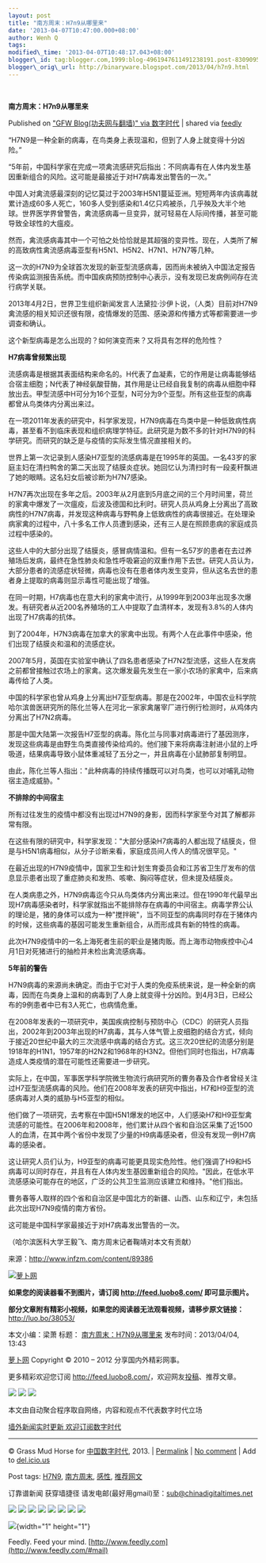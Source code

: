 ```yaml
--- 
layout: post 
title: "南方周末：H7n9从哪里来" 
date: '2013-04-07T10:47:00.000+08:00' 
author: Wenh Q
tags:
modified\_time: '2013-04-07T10:48:17.043+08:00' 
blogger\_id: tag:blogger.com,1999:blog-4961947611491238191.post-8309095586712396259
blogger\_orig\_url: http://binaryware.blogspot.com/2013/04/h7n9.html
---
```



 
<div class="article">

<div class="header">

**南方周末：H7n9从哪里来**

</div>

<div class="source">

Published on ["GFW Blog(功夫网与翻墙)" via
数字时代](http://feedproxy.google.com/~r/chinagfwblog/~3/CMOZnjJoOGs/) |
shared via [feedly](http://www.feedly.com)

</div>

<div>

“H7N9是一种全新的病毒，在鸟类身上表现温和，但到了人身上就变得十分凶险。”

“5年前，中国科学家在完成一项禽流感研究后指出：不同病毒有在人体内发生基因重新组合的风险。这可能是最接近于对H7病毒发出警告的一次。”

<span></span>

中国人对禽流感最深刻的记忆莫过于2003年H5N1蔓延亚洲。短短两年内该病毒就累计造成60多人死亡，160多人受到感染和1.4亿只鸡被杀，几乎殃及大半个地球。世界医学界曾警告，禽流感病毒一旦变异，就可轻易在人际间传播，甚至可能导致全球性的大瘟疫。

然而，禽流感病毒其中一个可怕之处恰恰就是其超强的变异性。现在，人类所了解的高致病性禽流感病毒亚型有H5N1、H5N2、H7N1、H7N7等几种。

这一次的H7N9为全球首次发现的新亚型流感病毒，因而尚未被纳入中国法定报告传染病监测报告系统。而中国疾病预防控制中心表示，没有发现已发病例间存在流行病学关联。

2013年4月2日，世界卫生组织新闻发言人法黛拉·沙伊卜说，（人类）目前对H7N9禽流感的相关知识还很有限，疫情爆发的范围、感染源和传播方式等都需要进一步调查和确认。

这个新型病毒是怎么出现的？如何演变而来？又将具有怎样的危险性？

**H7病毒曾频繁出现**

流感病毒是根据其表面结构来命名的。H代表了血凝素，它的作用是让病毒能够结合宿主细胞；N代表了神经氨酸苷酶，其作用是让已经自我复制的病毒从细胞中释放出去。甲型流感中H可分为16个亚型，N可分为9个亚型。所有这些亚型的病毒都曾从鸟类体内分离出来过。

在一项2011年发表的研究中，科学家发现，H7N9病毒在鸟类中是一种低致病性病毒，甚至看不到临床表现和组织病理学特征。此研究是为数不多的针对H7N9的科学研究。而研究的缺乏是与疫情的实际发生情况直接相关的。

世界上第一次记录到人感染H7亚型的流感病毒是在1995年的英国。一名43岁的家庭主妇在清扫鸭舍的第二天出现了结膜炎症状。她回忆认为清扫时有一段麦秆飘进了她的眼睛。这名妇女后被诊断为H7N7感染。

H7N7再次出现在多年之后。2003年从2月底到5月底之间的三个月时间里，荷兰的家禽中爆发了一次瘟疫，后波及德国和比利时。研究人员从鸡身上分离出了高致病性的H7N7病毒，并发现这种病毒与野鸭身上低致病性的病毒很接近。在处理染病家禽的过程中，八十多名工作人员遭到感染，还有三人是在照顾患病的家庭成员过程中感染的。

这些人中的大部分出现了结膜炎，感冒病情温和。但有一名57岁的患者在去过养殖场后发病，最终在急性肺炎和急性呼吸窘迫的双重作用下去世。研究人员认为，大部分患者的流感症状轻微，病毒也没有在患者体内发生变异，但从这名去世的患者身上提取的病毒则显示毒性可能出现了增强。

在同一时期，H7病毒也在意大利的家禽中流行，从1999年到2003年出现多次爆发。有研究者从近200名养殖场的工人中提取了血清样本，发现有3.8%的人体内出现了H7病毒的抗体。

到了2004年，H7N3病毒在加拿大的家禽中出现。有两个人在此事件中感染，他们出现了结膜炎和温和的流感症状。

2007年5月，英国在实验室中确认了四名患者感染了H7N2型流感，这些人在发病之前都曾接触过农场上的家禽。这次爆发最先发生在一家小农场的家禽中，后来病毒传给了人类。

中国的科学家也曾从鸡身上分离出H7亚型病毒。那是在2002年，中国农业科学院哈尔滨兽医研究所的陈化兰等人在河北一家家禽屠宰厂进行例行检测时，从鸡体内分离出了H7N2病毒。

那是中国大陆第一次报告H7亚型的病毒。陈化兰与同事对病毒进行了基因测序，发现这些病毒是由野生鸟类直接传染给鸡的。他们接下来将病毒注射进小鼠的上呼吸道，结果病毒导致小鼠体重减轻了五分之一，并且病毒在小鼠肺部复制明显。

由此，陈化兰等人指出："此种病毒的持续传播既可以对鸟类，也可以对哺乳动物宿主造成威胁。"

**不排除的中间宿主**

所有过往发生的疫情中都没有出现过H7N9的身影，因而科学家至今对其了解都非常有限。

在这些有限的研究中，科学家发现："大部分感染H7病毒的人都出现了结膜炎，但是与H5N1病毒相似，从分子诊断来看，家庭成员间人传人的情况很罕见。"

在最近出现的H7N9疫情中，国家卫生和计划生育委员会和江苏省卫生厅发布的信息显示患者出现了重症肺炎和发热、咳嗽、胸闷等症状，但未提及结膜炎。

在人类病患之外，H7N9病毒迄今只从鸟类体内分离出来过。但在1990年代最早出现H7病毒感染者时，科学家就指出不能排除存在病毒的中间宿主。病毒学界公认的理论是，猪的身体可以成为一种"搅拌碗"，当不同亚型的病毒同时存在于猪体内的时候，这些病毒的基因可能发生重新组合，从而形成具有新的特性的病毒。

此次H7N9疫情中的一名上海死者生前的职业是猪肉贩。而上海市动物疾控中心4月1日对死猪进行的抽检并未检出禽流感病毒。

**5年前的警告**

H7N9病毒的来源尚未确定。而由于它对于人类的免疫系统来说，是一种全新的病毒，因而在鸟类身上温和的病毒到了人身上就变得十分凶险。到4月3日，已经公布的9例患者中已有3人死亡，也病情危重。

在2008年发表的一项研究中，美国疾病控制与预防中心（CDC）的研究人员指出，2002年到2003年出现的H7病毒，其与人体气管上皮细胞的结合方式，倾向于接近20世纪中最大的三次流感中病毒的结合方式。这三次20世纪的流感分别是1918年的H1N1，1957年的H2N2和1968年的H3N2。但他们同时也指出，H7病毒造成人类疫情的潜在可能性还需要进一步研究。

实际上，在中国，军事医学科学院微生物流行病研究所的曹务春及合作者曾经关注过H7亚型流感病毒的风险。他们在2008年发表的研究中指出，H7和H9亚型的流感病毒对人类的威胁与H5亚型的相似。

他们做了一项研究，去考察在中国H5N1爆发的地区中，人们感染H7和H9亚型禽流感的可能性。在2006年和2008年，他们累计从四个省和自治区采集了近1500人的血清，在其中两个省份中发现了少量的H9病毒感染者，但没有发现一例H7病毒的感染者。

这让研究人员们认为，H9亚型的病毒可能更具现实危险性。他们强调了H9和H5病毒可以同时存在，并且有在人体内发生基因重新组合的风险。"因此，在低水平流感感染可能存在的地区，广泛的公共卫生监测应该建立和维持。"他们指出。

曹务春等人取样的四个省和自治区是中国北方的新疆、山西、山东和辽宁，未包括此次出现H7N9疫情的南方省份。

这可能是中国科学家最接近于对H7病毒发出警告的一次。

<span>（哈尔滨医科大学王毅飞、南方周末记者鞠靖对本文有贡献）</span>

来源：<http://www.infzm.com/content/89386>

[![萝卜网](http://ki.ki.ki/files/2013/04/04/ac40c8634bd44469b1ba815648d88c27.jpg "萝卜网")](http://ki.ki.ki/files/2013/04/04/ac40c8634bd44469b1ba815648d88c27.jpg "萝卜网")

**如果您的阅读器看不到图片，请订阅 <http://feed.luobo8.com/>
即可显示图片。**

**部分文章附有精彩小视频，如果您的阅读器无法观看视频，请移步原文链接：**
<http://luo.bo/38053/>

本文小编：梁萧 标题：
[南方周末：H7N9从哪里来](http://luo.bo/38053/ "南方周末：H7N9从哪里来")
发布时间：2013/04/04, 13:43

[萝卜网](http://luo.bo/ "萝卜网 - 人人都是艺术家") Copyright © 2010 –
2012 分享国内外精彩网事。

更多精彩欢迎您订阅
<http://feed.luobo8.com/>，欢迎网友[投稿](http://luo.bo/delivery/)、推荐文章。

<div>

[![](http://feeds.feedburner.com/~ff/tamd?d=yIl2AUoC8zA)](http://feeds.feedburner.com/~ff/tamd?a=Ks2vosQHsg8:ZfShu0GVLnY:yIl2AUoC8zA)
[![](http://feeds.feedburner.com/~ff/tamd?d=qj6IDK7rITs)](http://feeds.feedburner.com/~ff/tamd?a=Ks2vosQHsg8:ZfShu0GVLnY:qj6IDK7rITs)
[![](http://feeds.feedburner.com/~ff/tamd?i=Ks2vosQHsg8:ZfShu0GVLnY:-BTjWOF_DHI)](http://feeds.feedburner.com/~ff/tamd?a=Ks2vosQHsg8:ZfShu0GVLnY:-BTjWOF_DHI)

</div>

本文由自动聚合程序取自网络，内容和观点不代表数字时代立场

[墙外新闻实时更新 欢迎订阅数字时代](http://eepurl.com/mstlf)










------------------------------------------------------------------------

© Grass Mud Horse for
[中国数字时代](https://kexueshangwang.info/chinese), 2013. |
[Permalink](https://kexueshangwang.info/chinese/2013/04/%e5%8d%97%e6%96%b9%e5%91%a8%e6%9c%ab%ef%bc%9ah7n9%e4%bb%8e%e5%93%aa%e9%87%8c%e6%9d%a5/)
| [No
comment](https://kexueshangwang.info/chinese/2013/04/%e5%8d%97%e6%96%b9%e5%91%a8%e6%9c%ab%ef%bc%9ah7n9%e4%bb%8e%e5%93%aa%e9%87%8c%e6%9d%a5/#comments)
| Add to
[del.icio.us](http://del.icio.us/post?url=https://kexueshangwang.info/chinese/2013/04/%e5%8d%97%e6%96%b9%e5%91%a8%e6%9c%ab%ef%bc%9ah7n9%e4%bb%8e%e5%93%aa%e9%87%8c%e6%9d%a5/&title=%E5%8D%97%E6%96%B9%E5%91%A8%E6%9C%AB%EF%BC%9AH7N9%E4%BB%8E%E5%93%AA%E9%87%8C%E6%9D%A5)

Post tags:
[H7N9](https://kexueshangwang.info/chinese/tag/h7n9/?category=10466),
[南方周末](https://kexueshangwang.info/chinese/tag/%e5%8d%97%e6%96%b9%e5%91%a8%e6%9c%ab/?category=10466),
[感性](https://kexueshangwang.info/chinese/tag/%e6%84%9f%e6%80%a7/?category=10466),
[推荐网文](https://kexueshangwang.info/chinese/tag/%e6%8e%a8%e8%8d%90%e7%bd%91%e6%96%87/?category=10466)

订靠谱新闻 获穿墙捷径
请发电邮(最好用gmail)至：<sub@chinadigitaltimes.net>


<div>

[![](http://feeds.feedburner.com/~ff/chinagfwblog?d=yIl2AUoC8zA)](http://feeds.feedburner.com/~ff/chinagfwblog?a=CMOZnjJoOGs:9O-HU4iM1Sg:yIl2AUoC8zA)
[![](http://feeds.feedburner.com/~ff/chinagfwblog?i=CMOZnjJoOGs:9O-HU4iM1Sg:-BTjWOF_DHI)](http://feeds.feedburner.com/~ff/chinagfwblog?a=CMOZnjJoOGs:9O-HU4iM1Sg:-BTjWOF_DHI)
[![](http://feeds.feedburner.com/~ff/chinagfwblog?i=CMOZnjJoOGs:9O-HU4iM1Sg:F7zBnMyn0Lo)](http://feeds.feedburner.com/~ff/chinagfwblog?a=CMOZnjJoOGs:9O-HU4iM1Sg:F7zBnMyn0Lo)
[![](http://feeds.feedburner.com/~ff/chinagfwblog?i=CMOZnjJoOGs:9O-HU4iM1Sg:V_sGLiPBpWU)](http://feeds.feedburner.com/~ff/chinagfwblog?a=CMOZnjJoOGs:9O-HU4iM1Sg:V_sGLiPBpWU)
[![](http://feeds.feedburner.com/~ff/chinagfwblog?d=qj6IDK7rITs)](http://feeds.feedburner.com/~ff/chinagfwblog?a=CMOZnjJoOGs:9O-HU4iM1Sg:qj6IDK7rITs)
[![](http://feeds.feedburner.com/~ff/chinagfwblog?d=l6gmwiTKsz0)](http://feeds.feedburner.com/~ff/chinagfwblog?a=CMOZnjJoOGs:9O-HU4iM1Sg:l6gmwiTKsz0)
[![](http://feeds.feedburner.com/~ff/chinagfwblog?i=CMOZnjJoOGs:9O-HU4iM1Sg:gIN9vFwOqvQ)](http://feeds.feedburner.com/~ff/chinagfwblog?a=CMOZnjJoOGs:9O-HU4iM1Sg:gIN9vFwOqvQ)
[![](http://feeds.feedburner.com/~ff/chinagfwblog?d=TzevzKxY174)](http://feeds.feedburner.com/~ff/chinagfwblog?a=CMOZnjJoOGs:9O-HU4iM1Sg:TzevzKxY174)

</div>

![](http://feeds.feedburner.com/~r/chinagfwblog/~4/CMOZnjJoOGs){width="1"
height="1"}

</div>




</div>

<div class="footer">

Feedly. Feed your mind.
[http://www.feedly.com](http://www.feedly.com/#mail)

</div>
